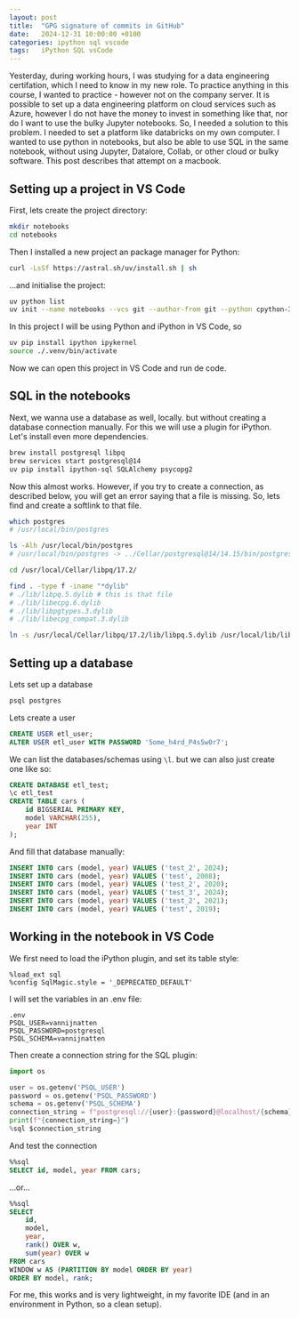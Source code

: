 ```yaml
---
layout: post
title:  "GPG signature of commits in GitHub"
date:   2024-12-31 10:00:00 +0100
categories: ipython sql vscode
tags:   iPython SQL vsCode
---
```

Yesterday, during working hours, I was studying for a data engineering certifation, which I need to know in my new role.
To practice anything in this course, I wanted to practice - however not on the company server. It is possible to set up a data engineering platform on cloud services such as Azure, however I do not have the money to invest in something like that, nor do I want to use the bulky Jupyter notebooks.
So, I needed a solution to this problem. I needed to set a platform like databricks on my own computer. I wanted to use python in notebooks, but also be able to use SQL in the same notebook, without using Jupyter, Datalore, Collab, or other cloud or bulky software. This post describes that attempt on a macbook.

<!--more-->
## Setting up a project in VS Code
First, lets create the project directory:

```bash
mkdir notebooks
cd notebooks
```

Then I installed a new project an package manager for Python:
```bash
curl -LsSf https://astral.sh/uv/install.sh | sh
```

...and initialise the project: 
```bash
uv python list
uv init --name notebooks --vcs git --author-from git --python cpython-3.13.1-macos-x86_64-none
```

In this project I will be using Python and iPython in VS Code, so
```bash
uv pip install ipython ipykernel
source ./.venv/bin/activate
```
Now we can open this project in VS Code and run de code.

## SQL in the notebooks
Next, we wanna use a database as well, locally. but without creating a database connection manually. For this we will use a plugin for iPython. Let's install even more dependencies.
```bash
brew install postgresql libpq
brew services start postgresql@14
uv pip install ipython-sql SQLAlchemy psycopg2
```

Now this almost works. However, if you try to create a connection, as described below, you will get an error saying that a file is missing. So, lets find and create a softlink to that file.
```bash
which postgres
# /usr/local/bin/postgres

ls -Alh /usr/local/bin/postgres
# /usr/local/bin/postgres -> ../Cellar/postgresql@14/14.15/bin/postgres

cd /usr/local/Cellar/libpq/17.2/

find . -type f -iname "*dylib"
# ./lib/libpq.5.dylib # this is that file
# ./lib/libecpg.6.dylib
# ./lib/libpgtypes.3.dylib
# ./lib/libecpg_compat.3.dylib

ln -s /usr/local/Cellar/libpq/17.2/lib/libpq.5.dylib /usr/local/lib/libpq.5.dylib
```

## Setting up a database
Lets set up a database
```bash
psql postgres
```

Lets create a user
```sql
CREATE USER etl_user;
ALTER USER etl_user WITH PASSWORD '5ome_h4rd_P4s5w0r7';
```

We can list the databases/schemas using `\l`. but we can also just create one like so:
```sql
CREATE DATABASE etl_test;
\c etl_test
CREATE TABLE cars (
    id BIGSERIAL PRIMARY KEY,
    model VARCHAR(255),
    year INT
);
```

And fill that database manually:
```sql
INSERT INTO cars (model, year) VALUES ('test_2', 2024);
INSERT INTO cars (model, year) VALUES ('test', 2008);
INSERT INTO cars (model, year) VALUES ('test_2', 2020);
INSERT INTO cars (model, year) VALUES ('test_3', 2024);
INSERT INTO cars (model, year) VALUES ('test_2', 2021);
INSERT INTO cars (model, year) VALUES ('test', 2019);
```

## Working in the notebook in VS Code
We first need to load the iPython plugin, and set its table style:
```ipynb
%load_ext sql
%config SqlMagic.style = '_DEPRECATED_DEFAULT'
```

I will set the variables in an .env file:
```text
.env
PSQL_USER=vannijnatten
PSQL_PASSWORD=postgresql
PSQL_SCHEMA=vannijnatten
```

Then create a connection string for the SQL plugin:
```python
import os

user = os.getenv('PSQL_USER')
password = os.getenv('PSQL_PASSWORD')
schema = os.getenv('PSQL_SCHEMA')
connection_string = f"postgresql://{user}:{password}@localhost/{schema}"
print(f"{connection_string=}")
%sql $connection_string
```

And test the connection
```sql
%%sql
SELECT id, model, year FROM cars;
```

...or...
```sql
%%sql
SELECT
    id,
    model,
    year,
    rank() OVER w,
    sum(year) OVER w
FROM cars
WINDOW w AS (PARTITION BY model ORDER BY year)
ORDER BY model, rank;
```

For me, this works and is very lightweight, in my favorite IDE (and in an environment in Python, so a clean setup).
